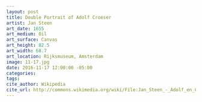 ```yaml
---
layout: post
title: Double Portrait of Adolf Croeser
artist: Jan Steen
art_date: 1655
art_medium: Oil
art_surface: Canvas
art_height: 82.5
art_width: 68.7
art_location: Rijksmuseum, Amsterdam
image: 11-17.jpg
date: 2016-11-17 12:00:00 -05:00
categories:
tags:
cite_author: Wikipedia
cite_url: http://commons.wikimedia.org/wiki/File:Jan_Steen_-_Adolf_en_Catharina_Croeser_aan_de_Oude_Delft_1655.jpg
---
```

